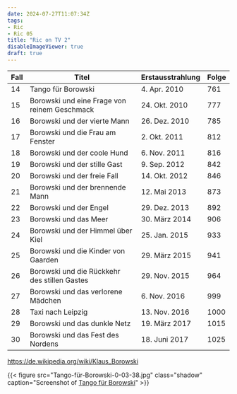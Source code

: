 ```yaml
---
date: 2024-07-27T11:07:34Z
tags:
- Ric
- Ric 05
title: "Ric on TV 2"
disableImageViewer: true
draft: true
---
```



|Fall |                                        Titel | Erstausstrahlung | Folge |
|-----|----------------------------------------------|------------------|-------|
|  14 | Tango für Borowski                           |     4. Apr. 2010 |   761 |
|  15 | Borowski und eine Frage von reinem Geschmack |    24. Okt. 2010 |   777 |
|  16 | Borowski und der vierte Mann                 |    26. Dez. 2010 |   785 |
|  17 | Borowski und die Frau am Fenster             |     2. Okt. 2011 |   812 |
|  18 | Borowski und der coole Hund                  |     6. Nov. 2011 |   816 |
|  19 | Borowski und der stille Gast                 |     9. Sep. 2012 |   842 |
|  20 | Borowski und der freie Fall                  |    14. Okt. 2012 |   846 |
|  21 | Borowski und der brennende Mann              |     12. Mai 2013 |   873 |
|  22 | Borowski und der Engel                       |    29. Dez. 2013 |   892 |
|  23 | Borowski und das Meer                        |    30. März 2014 |   906 |
|  24 | Borowski und der Himmel über Kiel            |    25. Jan. 2015 |   933 |
|  25 | Borowski und die Kinder von Gaarden          |    29. März 2015 |   941 |
|  26 | Borowski und die Rückkehr des stillen Gastes |    29. Nov. 2015 |   964 |
|  27 | Borowski und das verlorene Mädchen           |     6. Nov. 2016 |   999 |
|  28 | Taxi nach Leipzig                            |    13. Nov. 2016 |  1000 |
|  29 | Borowski und das dunkle Netz                 |    19. März 2017 |  1015 |
|  30 | Borowski und das Fest des Nordens            |    18. Juni 2017 |  1025 |


https://de.wikipedia.org/wiki/Klaus_Borowski

{{< figure src="Tango-für-Borowski-0-03-38.jpg" class="shadow" caption="Screenshot of [Tango für Borowski](https://de.wikipedia.org/wiki/Tatort:_Tango_f%C3%BCr_Borowski)" >}}
